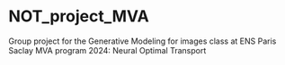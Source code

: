 # NOT_project_MVA
Group project for the Generative Modeling for images class at ENS Paris Saclay MVA program 2024: Neural Optimal Transport
